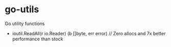 # go-utils
Go utility functions

* ioutil.ReadAll(r io.Reader) (b []byte, err error) // Zero allocs and 7x better performance than stock